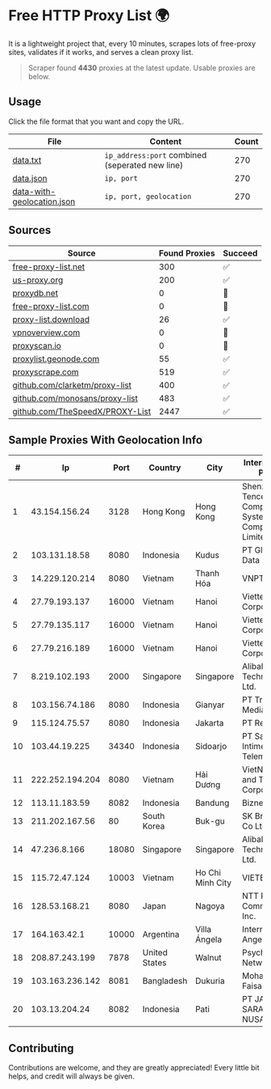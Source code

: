 
# Free HTTP Proxy List 🌍

It is a lightweight project that, every 10 minutes, scrapes lots of free-proxy sites, validates if it works, and serves a clean proxy list.


> Scraper found **4430** proxies at the latest update. Usable proxies are below.

## Usage

Click the file format that you want and copy the URL.


|File|Content|Count|
|----|-------|-----|
|[data.txt](https://raw.githubusercontent.com/themiralay/Proxy-List-World/master/data.txt)|`ip_address:port` combined (seperated new line)|270|
|[data.json](https://raw.githubusercontent.com/themiralay/Proxy-List-World/master/data.json)|`ip, port`|270|
|[data-with-geolocation.json](https://raw.githubusercontent.com/themiralay/Proxy-List-World/master/data-with-geolocation.json)|`ip, port, geolocation`|270|

## Sources

|Source|Found Proxies|Succeed|
|------|-------------|-------|
|[free-proxy-list.net](https://free-proxy-list.net)|300|✅|
|[us-proxy.org](https://www.us-proxy.org)|200|✅|
|[proxydb.net](http://proxydb.net)|0|🚫|
|[free-proxy-list.com](https://free-proxy-list.com/?page=&port=&type%5B%5D=http&type%5B%5D=https&up_time=0&search=Search)|0|🚫|
|[proxy-list.download](https://www.proxy-list.download/HTTP)|26|✅|
|[vpnoverview.com](https://vpnoverview.com/privacy/anonymous-browsing/free-proxy-servers)|0|🚫|
|[proxyscan.io](https://www.proxyscan.io)|0|🚫|
|[proxylist.geonode.com](https://proxylist.geonode.com/api/proxy-list?limit=300&page=1&sort_by=lastChecked&sort_type=desc&protocols=http,https)|55|✅|
|[proxyscrape.com](https://api.proxyscrape.com/v2/?request=displayproxies&protocol=http&timeout=10000&country=all&ssl=all&anonymity=all)|519|✅|
|[github.com/clarketm/proxy-list](https://raw.githubusercontent.com/clarketm/proxy-list/master/proxy-list-raw.txt)|400|✅|
|[github.com/monosans/proxy-list](https://raw.githubusercontent.com/monosans/proxy-list/main/proxies/http.txt)|483|✅|
|[github.com/TheSpeedX/PROXY-List](https://raw.githubusercontent.com/TheSpeedX/PROXY-List/master/http.txt)|2447|✅|


## Sample Proxies With Geolocation Info

|#|Ip|Port|Country|City|Internet Service Provider|
|-|--|----|-------|----|-------------------------|
|1|43.154.156.24|3128|Hong Kong|Hong Kong|Shenzhen Tencent Computer Systems Company Limited|
|2|103.131.18.58|8080|Indonesia|Kudus|PT Global Media Data Prima|
|3|14.229.120.214|8080|Vietnam|Thanh Hóa|VNPT|
|4|27.79.193.137|16000|Vietnam|Hanoi|Viettel Corporation|
|5|27.79.135.117|16000|Vietnam|Hanoi|Viettel Corporation|
|6|27.79.216.189|16000|Vietnam|Hanoi|Viettel Corporation|
|7|8.219.102.193|2000|Singapore|Singapore|Alibaba (US) Technology Co., Ltd.|
|8|103.156.74.186|8080|Indonesia|Gianyar|PT Trika Global Media|
|9|115.124.75.57|8080|Indonesia|Jakarta|PT Remala Abadi|
|10|103.44.19.225|34340|Indonesia|Sidoarjo|PT Sarana Intimedia Telematika|
|11|222.252.194.204|8080|Vietnam|Hải Dương|VietNam Post and Telecom Corporation|
|12|113.11.183.59|8082|Indonesia|Bandung|Biznet Networks|
|13|211.202.167.56|80|South Korea|Buk-gu|SK Broadband Co Ltd|
|14|47.236.8.166|18080|Singapore|Singapore|Alibaba (US) Technology Co., Ltd.|
|15|115.72.47.124|10003|Vietnam|Ho Chi Minh City|VIETELmetro|
|16|128.53.168.21|8080|Japan|Nagoya|NTT PC Communications, Inc.|
|17|164.163.42.1|10000|Argentina|Villa Ángela|Interret Villa Angela SRL|
|18|208.87.243.199|7878|United States|Walnut|Psychz Networks|
|19|103.163.236.142|8081|Bangladesh|Dukuria|Mohammad Faisal|
|20|103.13.204.24|8082|Indonesia|Pati|PT JARINGANKU SARANA NUSANTARA|



## Contributing

Contributions are welcome, and they are greatly appreciated! Every
little bit helps, and credit will always be given.

